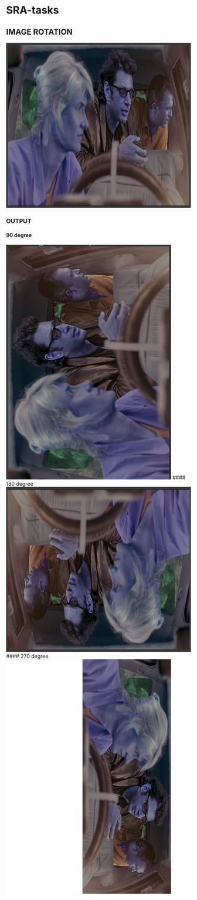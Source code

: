 # SRA-tasks

## IMAGE ROTATION
<img width="640" height="450" src="https://github.com/purvankbhiwgade/SRA-tasks/blob/master/Image%20Rotation/original.png.png">  

### OUTPUT
#### 90 degree
<img width="450" height="640" src="https://github.com/purvankbhiwgade/SRA-tasks/blob/master/Image%20Rotation/90rot.png.png">
#### 180 degree
<img width="640" height="450" src="https://github.com/purvankbhiwgade/SRA-tasks/blob/master/Image%20Rotation/180rot.png.png">
#### 270 degree
<img width="450" height="640" src="https://github.com/purvankbhiwgade/SRA-tasks/blob/master/Image%20Rotation/270rot.png.png">

